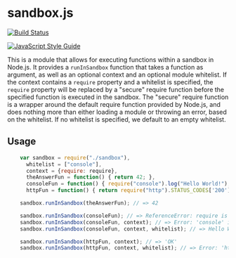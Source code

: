 # sandbox.js

[![Build Status](https://travis-ci.org/KlausTrainer/sandbox.js.svg?branch=main)](https://travis-ci.org/KlausTrainer/sandbox.js)

[![JavaScript Style Guide](https://cdn.rawgit.com/feross/standard/master/badge.svg)](https://github.com/feross/standard)

This is a module that allows for executing functions within a sandbox in
Node.js.  It provides a `runInSandbox` function that takes a function as
argument, as well as an optional context and an optional module whitelist.  If
the context contains a `require` property and a whitelist is specified, the
`require` property will be replaced by a "secure" require function before the
specified function is executed in the sandbox.  The "secure" require function
is a wrapper around the default require function provided by Node.js, and does
nothing more than either loading a module or throwing an error, based on the
whitelist.  If no whitelist is specified, we default to an empty whitelist.

## Usage

````javascript
    var sandbox = require("./sandbox"),
      whitelist = ["console"],
      context = {require: require},
      theAnswerFun = function() { return 42; },
      consoleFun = function() { require("console").log("Hello World!"); },
      httpFun = function() { return require("http").STATUS_CODES['200']; };

    sandbox.runInSandbox(theAnswerFun); // => 42

    sandbox.runInSandbox(consoleFun); // => ReferenceError: require is not defined
    sandbox.runInSandbox(consoleFun, context); // => Error: 'console' is not whitelisted
    sandbox.runInSandbox(consoleFun, context, whitelist); // => Hello World!

    sandbox.runInSandbox(httpFun, context); // => 'OK'
    sandbox.runInSandbox(httpFun, context, whitelist); // => Error: 'http' is not whitelisted
````

